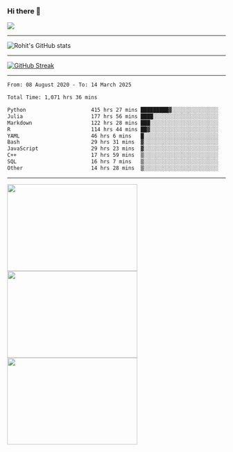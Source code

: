### Hi there 👋

 ![](https://komarev.com/ghpvc/?username=RohitRathore1&color=blueviolet)

<hr/>

![Rohit's GitHub stats](https://github-readme-stats.vercel.app/api?username=RohitRathore1&show_icons=true&theme=transparent)

<hr/>

[![GitHub Streak](http://github-readme-streak-stats.herokuapp.com?user=RohitRathore1&theme=dark&mode=weekly)](https://git.io/streak-stats)

<hr/>

<!--START_SECTION:waka-->

```txt
From: 08 August 2020 - To: 14 March 2025

Total Time: 1,071 hrs 36 mins

Python                     415 hrs 27 mins █████████▓░░░░░░░░░░░░░░░   38.77 %
Julia                      177 hrs 56 mins ████░░░░░░░░░░░░░░░░░░░░░   16.61 %
Markdown                   122 hrs 28 mins ███░░░░░░░░░░░░░░░░░░░░░░   11.43 %
R                          114 hrs 44 mins ██▓░░░░░░░░░░░░░░░░░░░░░░   10.71 %
YAML                       46 hrs 6 mins   █░░░░░░░░░░░░░░░░░░░░░░░░   04.30 %
Bash                       29 hrs 31 mins  ▓░░░░░░░░░░░░░░░░░░░░░░░░   02.76 %
JavaScript                 29 hrs 23 mins  ▓░░░░░░░░░░░░░░░░░░░░░░░░   02.74 %
C++                        17 hrs 59 mins  ▒░░░░░░░░░░░░░░░░░░░░░░░░   01.68 %
SQL                        16 hrs 7 mins   ▒░░░░░░░░░░░░░░░░░░░░░░░░   01.51 %
Other                      14 hrs 28 mins  ▒░░░░░░░░░░░░░░░░░░░░░░░░   01.35 %
```

<!--END_SECTION:waka-->

<hr/>

<p>
  <img src="https://wakatime.com/share/@TeAmp0is0N/0205e68a-e5ed-48bf-b870-3c94c1fa77d3.svg" width="300" height="200">
  <img src="https://wakatime.com/share/@TeAmp0is0N/3935ee43-08a3-493e-8b95-60c1f9204b15.svg" width="300" height="200">
  <img src="https://wakatime.com/share/@TeAmp0is0N/8717aacc-7340-44e0-abb1-987dc9823fcd.svg" width="300" height="200">
</p>




